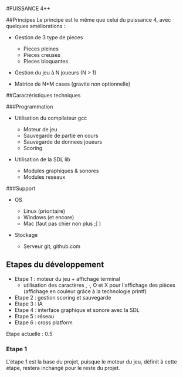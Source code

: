 #PUISSANCE 4++



##Principes
Le principe est le même que celui du puissance 4, avec quelques améliorations :
* Gestion de 3 type de pieces
	* Pieces pleines
	* Pieces creuses
	* Pieces bloquantes
* Gestion du jeu à N joueurs (N > 1)

* Matrice de N*M cases (gravite non optionnelle)


##Caractéristiques techniques

###Programmation
* Utilisation du compilateur gcc
	* Moteur de jeu
	* Sauvegarde de partie en cours
	* Sauvegarde de donnees joueurs
	* Scoring

* Utilisation de la SDL lib
	* Modules graphiques & sonores
	* Modules reseaux


###Support
* OS
	* Linux (prioritaire)
	* Windows (et encore)
	* Mac (faut pas chier non plus ;] )

* Stockage
	* Serveur git, github.com

## Etapes du développement
* Etape 1 : moteur du jeu + affichage terminal
    * utilisation des caractères , ·, O et X pour l'affichage des pièces (affichage en couleur grâce à la technologie printf)
* Etape 2 : gestion scoring et sauvegarde
* Etape 3 : IA
* Etape 4 : interface graphique et sonore avec la SDL
* Etape 5 : réseau
* Etape 6 : cross platform

Etape actuelle : 0.5



### Etape 1
L'étape 1 est la base du projet, puisque le moteur du jeu, définit à cette étape, restera inchangé pour le reste du projet.


